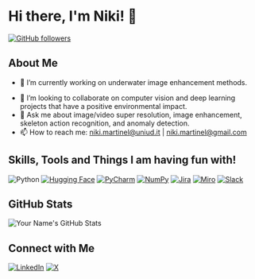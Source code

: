# Hi there, I'm Niki! 👋

<!--![Your Name's GitHub Banner](https://example.com/banner.png)-->

[![GitHub followers](https://img.shields.io/github/followers/iN1k1?style=social)](https://github.com/iN1k1)
<!--[![Twitter Follow](https://img.shields.io/twitter/follow/your-handle?style=social)](https://twitter.com/your-handle)-->

## About Me
- 🔭 I’m currently working on underwater image enhancement methods.
<!--- 🌱 I’m learning [technology or skill].-->
- 👯 I’m looking to collaborate on computer vision and deep learning projects that have a positive environmental impact.
- 💬 Ask me about image/video super resolution, image enhancement, skeleton action recognition, and anomaly detection.
- 📫 How to reach me: niki.martinel@uniud.it | niki.martinel@gmail.com

## Skills, Tools and Things I am having fun with!
![Python](https://img.shields.io/badge/-Python-3776AB?logo=python&logoColor=white)
[![Hugging Face](https://img.shields.io/badge/Hugging%20Face-FFD21E?logo=huggingface&logoColor=000)](#)
[![PyCharm](https://img.shields.io/badge/PyCharm-000?logo=pycharm&logoColor=fff)](#)
[![NumPy](https://img.shields.io/badge/NumPy-4DABCF?logo=numpy&logoColor=fff)](#)
[![Jira](https://img.shields.io/badge/Jira-0052CC?logo=jira&logoColor=fff)](#)
[![Miro](https://img.shields.io/badge/Miro-050038?logo=miro&logoColor=fff)](#)
[![Slack](https://img.shields.io/badge/Slack-4A154B?logo=slack&logoColor=fff)](#)

<!--## Projects
### [Project Name](https://github.com/your-username/project-repo)
![Project Screenshot](https://example.com/screenshot.png)
- A brief description of the project.
- Built with: [technologies used].
-->

## GitHub Stats
![Your Name's GitHub Stats](https://github-readme-stats.vercel.app/api?username=iN1k1&show_icons=true&theme=radica&hide_rank=true&rank_icon=githubl)

## Connect with Me
[![LinkedIn](https://img.shields.io/badge/-LinkedIn-0077B5?logo=linkedin&logoColor=white)](https://linkedin.com/in/niki-martinel)
[![X](https://img.shields.io/badge/X-%23000000.svg?logo=X&logoColor=white)](https://twitter.com/iN1k1)

<!--
<picture>
  <source media="(prefers-color-scheme: dark)" srcset="github-snake-dark.svg" />
  <source media="(prefers-color-scheme: light)" srcset="github-snake.svg" />
  <img alt="github-snake" src="github-snake.svg" />
</picture>
-->
